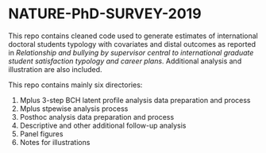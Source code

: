 # NATURE-PhD-SURVEY-2019
This repo contains cleaned code used to generate estimates of international doctoral students typology with covariates and distal outcomes as reported in *Relationship and bullying by supervisor central to international graduate student satisfaction typology and career plans*. Additional analysis and illustration are also included.

This repo contains mainly six directories:

1. Mplus 3-step BCH latent profile analysis data preparation and process
2. Mplus stpewise analysis process
3. Posthoc analysis data preparation and process
4. Descriptive and other additional follow-up analysis
5. Panel figures
6. Notes for illustrations

